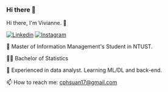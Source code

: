 ### Hi there 👋

<!--
**cphsuan/cphsuan** is a ✨ _special_ ✨ repository because its `README.md` (this file) appears on your GitHub profile.

Here are some ideas to get you started:

- 🔭 I’m currently working on ...
- 🌱 I’m currently learning ...
- 👯 I’m looking to collaborate on ...
- 🤔 I’m looking for help with ...
- 💬 Ask me about ...
- 📫 How to reach me: ...
- 😄 Pronouns: ...
- ⚡ Fun fact: ...
-->
Hi there, I'm Vivianne. 👋

<a href="https://www.linkedin.com/in/viviannechao">![Linkedin](https://img.shields.io/badge/LinkedIn-0077B5?style=for-the-badge&logo=linkedin&logoColor=white)</a>   <a href="https://www.instagram.com/17.xuanne/">![Instagram](https://img.shields.io/badge/Instagram-E4405F?style=for-the-badge&logo=instagram&logoColor=white)</a>





💪 Master of Information Management's Student in NTUST.

🧑‍🎓 Bachelor of Statistics

🌱 Experienced in data analyst. Learning ML/DL and back-end.

📫 How to reach me: cphsuan17@gmail.com



